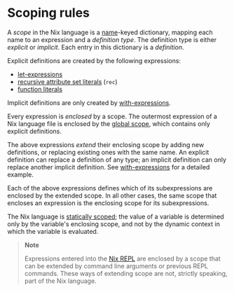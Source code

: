 # Scoping rules

A _scope_ in the Nix language is a [name]-keyed dictionary, mapping each name to an expression and a _definition type_.
The definition type is either _explicit_ or _implicit_.
Each entry in this dictionary is a _definition_.

[name]: identifiers.md#names

Explicit definitions are created by the following expressions:
  * [let-expressions](syntax.md#let-expressions)
  * [recursive attribute set literals](syntax.md#recursive-sets) (`rec`)
  * [function literals](syntax.md#functions)

Implicit definitions are only created by [with-expressions].

[with-expressions]: syntax.md#with-expressions

Every expression is _enclosed_ by a scope.
The outermost expression of a Nix language file is enclosed by the [global scope], which contains only explicit definitions.

[global scope]: builtins.md

The above expressions _extend_ their enclosing scope by adding new definitions, or replacing existing ones with the same name.
An explicit definition can replace a definition of any type; an implicit definition can only replace another implicit definition.
See [with-expressions] for a detailed example.

Each of the above expressions defines which of its subexpressions are enclosed by the extended scope.
In all other cases, the same scope that encloses an expression is the enclosing scope for its subexpressions.

The Nix language is [statically scoped]; the value of a variable is determined only by the variable's enclosing scope, and not by the dynamic context in which the variable is evaluated.

[statically scoped]: https://en.wikipedia.org/wiki/Scope_(computer_science)#Lexical_scope

> **Note**
>
> Expressions entered into the [Nix REPL] are enclosed by a scope that can be extended by command line arguments or previous REPL commands.
> These ways of extending scope are not, strictly speaking, part of the Nix language.

[Nix REPL]: @docroot@/command-ref/new-cli/nix3-repl.md
